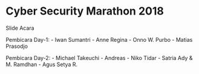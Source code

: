 # Cyber Security Marathon 2018
Slide Acara

Pembicara Day-1:
    - Iwan Sumantri
    - Anne Regina
    - Onno W. Purbo
    - Matias Prasodjo

Pembicara Day-2: 
    - Michael Takeuchi
    - Andreas 
    - Niko Tidar
    - Satria Ady & M. Ramdhan
    - Agus Setya R.